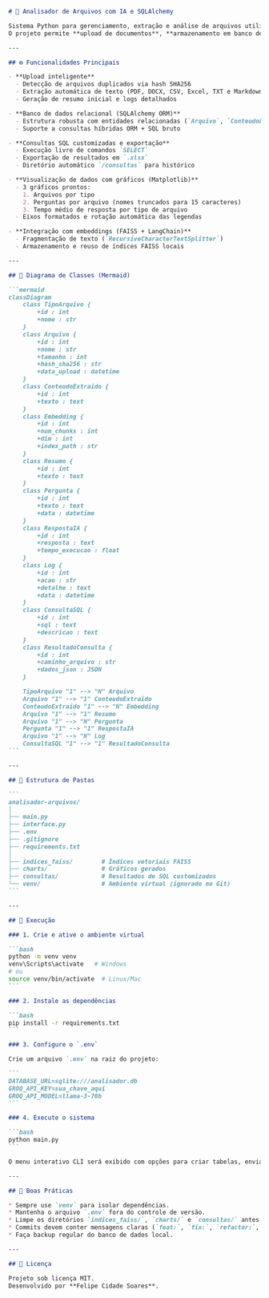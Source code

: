 ````markdown
# 🧠 Analisador de Arquivos com IA e SQLAlchemy

Sistema Python para gerenciamento, extração e análise de arquivos utilizando **SQLAlchemy**, **LangChain**, e **FAISS**.  
O projeto permite **upload de documentos**, **armazenamento em banco de dados**, **extração de texto**, **resumos automáticos**, **criação de embeddings vetoriais** e **consultas SQL com visualização gráfica**.

---

## ⚙️ Funcionalidades Principais

- **Upload inteligente**  
  - Detecção de arquivos duplicados via hash SHA256  
  - Extração automática de texto (PDF, DOCX, CSV, Excel, TXT e Markdown)  
  - Geração de resumo inicial e logs detalhados  

- **Banco de dados relacional (SQLAlchemy ORM)**  
  - Estrutura robusta com entidades relacionadas (`Arquivo`, `ConteudoExtraido`, `Embedding`, `Resumo`, `Pergunta`, `RespostaIA`, `Log`, `ConsultaSQL`, `ResultadoConsulta`)  
  - Suporte a consultas híbridas ORM + SQL bruto  

- **Consultas SQL customizadas e exportação**  
  - Execução livre de comandos `SELECT`  
  - Exportação de resultados em `.xlsx`  
  - Diretório automático `/consultas` para histórico  

- **Visualização de dados com gráficos (Matplotlib)**  
  - 3 gráficos prontos:
    1. Arquivos por tipo  
    2. Perguntas por arquivo (nomes truncados para 15 caracteres)  
    3. Tempo médio de resposta por tipo de arquivo  
  - Eixos formatados e rotação automática das legendas  

- **Integração com embeddings (FAISS + LangChain)**  
  - Fragmentação de texto (`RecursiveCharacterTextSplitter`)  
  - Armazenamento e reuso de índices FAISS locais  

---

## 🧩 Diagrama de Classes (Mermaid)

```mermaid
classDiagram
    class TipoArquivo {
        +id : int
        +nome : str
    }
    class Arquivo {
        +id : int
        +nome : str
        +tamanho : int
        +hash_sha256 : str
        +data_upload : datetime
    }
    class ConteudoExtraido {
        +id : int
        +texto : text
    }
    class Embedding {
        +id : int
        +num_chunks : int
        +dim : int
        +index_path : str
    }
    class Resumo {
        +id : int
        +texto : text
    }
    class Pergunta {
        +id : int
        +texto : text
        +data : datetime
    }
    class RespostaIA {
        +id : int
        +resposta : text
        +tempo_execucao : float
    }
    class Log {
        +id : int
        +acao : str
        +detalhe : text
        +data : datetime
    }
    class ConsultaSQL {
        +id : int
        +sql : text
        +descricao : text
    }
    class ResultadoConsulta {
        +id : int
        +caminho_arquivo : str
        +dados_json : JSON
    }

    TipoArquivo "1" --> "N" Arquivo
    Arquivo "1" --> "1" ConteudoExtraido
    ConteudoExtraido "1" --> "N" Embedding
    Arquivo "1" --> "1" Resumo
    Arquivo "1" --> "N" Pergunta
    Pergunta "1" --> "1" RespostaIA
    Arquivo "1" --> "N" Log
    ConsultaSQL "1" --> "1" ResultadoConsulta
```

---

## 🧰 Estrutura de Pastas

```
analisador-arquivos/
│
├── main.py
├── interface.py
├── .env
├── .gitignore
├── requirements.txt
│
├── indices_faiss/        # Índices vetoriais FAISS
├── charts/               # Gráficos gerados
├── consultas/            # Resultados de SQL customizados
└── venv/                 # Ambiente virtual (ignorado no Git)
```

---

## 🚀 Execução

### 1. Crie e ative o ambiente virtual

```bash
python -m venv venv
venv\Scripts\activate   # Windows
# ou
source venv/bin/activate  # Linux/Mac
```

### 2. Instale as dependências

```bash
pip install -r requirements.txt
```

### 3. Configure o `.env`

Crie um arquivo `.env` na raiz do projeto:

```
DATABASE_URL=sqlite:///analisador.db
GROQ_API_KEY=sua_chave_aqui
GROQ_API_MODEL=llama-3-70b
```

### 4. Execute o sistema

```bash
python main.py
```

O menu interativo CLI será exibido com opções para criar tabelas, enviar arquivos, consultar, ou gerar gráficos.

---

## 🧠 Boas Práticas

* Sempre use `venv` para isolar dependências.
* Mantenha o arquivo `.env` fora do controle de versão.
* Limpe os diretórios `indices_faiss/`, `charts/` e `consultas/` antes de novos testes.
* Commits devem conter mensagens claras (`feat:`, `fix:`, `refactor:`, etc).
* Faça backup regular do banco de dados local.

---

## 📜 Licença

Projeto sob licença MIT.
Desenvolvido por **Felipe Cidade Soares**.

````
